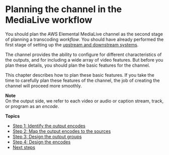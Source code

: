 # Planning the channel in the MediaLive workflow<a name="planning-the-channel-in-workflow"></a>

You should plan the AWS Elemental MediaLive channel as the second stage of planning a transcoding *workflow*\. You should have already performed the first stage of setting up the [upstream and downstream systems](container-planning-workflow.md)\.

The channel provides the ability to configure for different characteristics of the outputs, and for including a wide array of video features\. But before you plan these details, you should plan the basic features for the channel\.

This chapter describes how to plan these basic features\. If you take the time to carefully plan these features of the channel, the job of creating the channel will proceed more smoothly\.

**Note**  
On the output side, we refer to each video or audio or caption stream, track, or program as an *encode*\.

**Topics**
+ [Step 1: Identify the output encodes](planning-encodes.md)
+ [Step 2: Map the output encodes to the sources](channel-map-output-source.md)
+ [Step 3: Design the output groups](designing-opgs.md)
+ [Step 4: Design the encodes](designing-encodes.md)
+ [Next steps](plan-channel-next.md)
